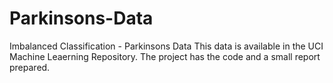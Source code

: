 # Parkinsons-Data
Imbalanced Classification - Parkinsons Data
This data is available in the UCI Machine Leaerning Repository. The project has the code and a small report prepared.
